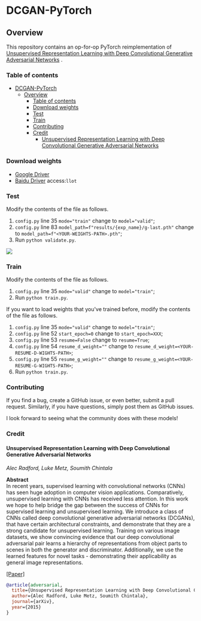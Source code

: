 # DCGAN-PyTorch
 
## Overview

This repository contains an op-for-op PyTorch reimplementation of [Unsupervised Representation Learning with Deep Convolutional Generative Adversarial Networks](https://arxiv.org/pdf/1511.06434.pdf)
.

### Table of contents

- [DCGAN-PyTorch](#dcgan-pytorch)
    - [Overview](#overview)
        - [Table of contents](#table-of-contents)
        - [Download weights](#download-weights)
        - [Test](#test)
        - [Train](#train)
        - [Contributing](#contributing)
        - [Credit](#credit)
            - [Unsupervised Representation Learning with Deep Convolutional Generative Adversarial Networks](#unsupervised-representation-learning-with-deep-convolutional-generative-adversarial-networks)

### Download weights

- [Google Driver](https://drive.google.com/file/d/1VAnPAZbqPWEICC7jV88QnZ32gTfmKgc1/view?usp=sharing)
- [Baidu Driver](https://pan.baidu.com/s/1uMHRV3loc3FPk6NegWSj4Q) access:`llot`

### Test

Modify the contents of the file as follows.

1. `config.py` line 35 `mode="train"` change to `model="valid"`;
2. `config.py` line 83 `model_path=f"results/{exp_name}/g-last.pth"` change to `model_path=f"<YOUR-WEIGHTS-PATH>.pth"`;
3. Run `python validate.py`.

<span align="center"><img src="assets/mnist.gif"/></span>

### Train

Modify the contents of the file as follows.

1. `config.py` line 35 `mode="valid"` change to `model="train"`;
2. Run `python train.py`.

If you want to load weights that you've trained before, modify the contents of the file as follows.

1. `config.py` line 35 `mode="valid"` change to `model="train"`;
2. `config.py` line 52 `start_epoch=0` change to `start_epoch=XXX`;
3. `config.py` line 53 `resume=False` change to `resume=True`;
4. `config.py` line 54 `resume_d_weight=""` change to `resume_d_weight=<YOUR-RESUME-D-WIGHTS-PATH>`;
5. `config.py` line 55 `resume_g_weight=""` change to `resume_g_weight=<YOUR-RESUME-G-WIGHTS-PATH>`;
6. Run `python train.py`.

### Contributing

If you find a bug, create a GitHub issue, or even better, submit a pull request. Similarly, if you have questions,
simply post them as GitHub issues.

I look forward to seeing what the community does with these models!

### Credit

#### Unsupervised Representation Learning with Deep Convolutional Generative Adversarial Networks

*Alec Radford, Luke Metz, Soumith Chintala*

**Abstract** <br>
In recent years, supervised learning with convolutional networks (CNNs) has seen huge adoption in computer vision
applications. Comparatively, unsupervised learning with CNNs has received less attention. In this work we hope to help
bridge the gap between the success of CNNs for supervised learning and unsupervised learning. We introduce a class of
CNNs called deep convolutional generative adversarial networks (DCGANs), that have certain architectural constraints,
and demonstrate that they are a strong candidate for unsupervised learning. Training on various image datasets, we show
convincing evidence that our deep convolutional adversarial pair learns a hierarchy of representations from object parts
to scenes in both the generator and discriminator. Additionally, we use the learned features for novel tasks -
demonstrating their applicability as general image representations.

[[Paper]](https://arxiv.org/pdf/1511.06434.pdf)

```bibtex
@article{adversarial,
  title={Unsupervised Representation Learning with Deep Convolutional Generative Adversarial Networks},
  author={Alec Radford, Luke Metz, Soumith Chintala},
  journal={arXiv},
  year={2015}
}
```




